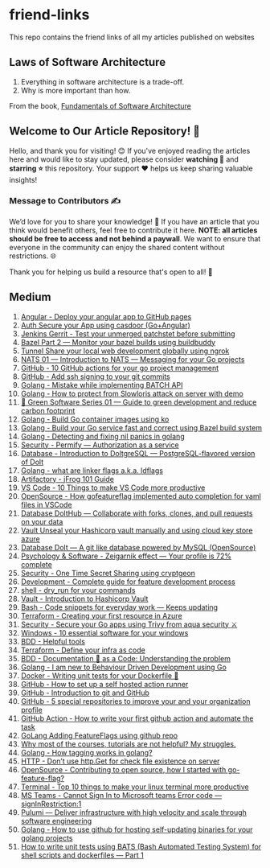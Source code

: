 # friend-links
This repo contains the friend links of all my articles published on websites

## Laws of Software Architecture

1. Everything in software architecture is a trade-off.
2. Why is more important than how.

From the book, [Fundamentals of Software Architecture](https://www.amazon.in/Fundamentals-Software-Architecture-Neal-Ford/dp/1492043451)

## Welcome to Our Article Repository! 🌟

Hello, and thank you for visiting! 😊 If you've enjoyed reading the articles here and would like to stay updated, please consider **watching 👀** and **starring ⭐** this repository. Your support ❤️ helps us keep sharing valuable insights!

### Message to Contributors ✍️

We’d love for you to share your knowledge! 🧠 If you have an article that you think would benefit others, feel free to contribute it here. 
**NOTE: all articles should be free to access and not behind a paywall**. 
We want to ensure that everyone in the community can enjoy the shared content without restrictions. 🌐

Thank you for helping us build a resource that's open to all! 🙌

## Medium

1. [Angular - Deploy your angular app to GitHub pages](https://medium.com/gitconnected/angular-deploy-your-angular-app-to-github-pages-61466c1aa94a?sk=b345c385c32f0057dba5a518fadfdc77)
2. [Auth Secure your App using casdoor (Go+Angular)](https://levelup.gitconnected.com/auth-secure-your-app-using-casdoor-go-angular-7d54f496e655?sk=2673043c42b8bd8d7d63ade17de38bf9)
3. [Jenkins Gerrit - Test your unmerged patchstet before submitting](https://sarvsav.medium.com/jenkins-gerrit-test-your-unmerged-patchstet-before-submitting-d59e0d9776ad)
4. [Bazel Part 2 — Monitor your bazel builds using buildbuddy](https://levelup.gitconnected.com/bazel-part-2-monitor-your-bazel-builds-using-buildbuddy-6570498c99e2?sk=88c7103969b18ee7aaf343b00e0399cd)
5. [Tunnel Share your local web development globally using ngrok](https://levelup.gitconnected.com/tunnel-share-your-local-web-development-globally-using-ngrok-2d11ad4846d9?sk=5e373cd7457bcc90ba4a535c225fc526)
6. [NATS 01 — Introduction to NATS — Messaging for your Go projects](https://levelup.gitconnected.com/nats-01-introduction-to-nats-messaging-for-your-go-projects-e405f42ee1f7?sk=6dd9f5e3e4e6a3ed2dbb8cc1822a576c)
7. [GitHub - 10 GitHub actions for your go project management](https://sarvsav.medium.com/github-10-github-actions-for-your-go-project-management-65f3732d71fd?sk=0eba53b982d54335474b71d5fc9285d7)
8. [GitHub - Add ssh signing to your git commits](https://sarvsav.medium.com/github-add-ssh-signing-to-your-commits-24ae46e3976c?sk=65776bc4b897aa5dfadf47dbe9e12fca)
9. [Golang - Mistake while implementing BATCH API](https://sarvsav.medium.com/mistake-while-implementing-batch-api-using-go-4d25d40ee384)
10. [Golang - How to protect from Slowloris attack on server with demo](https://levelup.gitconnected.com/go-how-to-protect-from-slowloris-attack-on-server-with-demo-9705699deaec?sk=4bc9202d290435e42f3d256be78d26a9)
11. [🌳 Green Software Series 01 — Guide to green development and reduce carbon footprint](https://levelup.gitconnected.com/green-software-series-01-guide-to-green-development-and-reduce-carbon-footprint-6c33f7f8e0e3?sk=ede05bdc9e2264516ecb12cbddd58948)
12. [Golang - Build Go container images using ko](https://medium.com/goismo/go-build-go-container-images-using-ko-f17eddfd8ed7)
13. [Golang - Build your Go service fast and correct using Bazel build system](https://levelup.gitconnected.com/golang-build-your-go-service-fast-and-correct-using-bazel-build-system-18da3f136838?sk=955528398b84ae886d46b9e831bd9dfd)
14. [Golang - Detecting and fixing nil panics in golang](https://levelup.gitconnected.com/go-detecting-and-fixing-nil-panics-in-golang-9c187fb50827?sk=2fc296c39a6cc7c58400f0158b121d85)
15. [Security - Permify — Authorization as a service](https://levelup.gitconnected.com/security-permify-authorization-as-a-service-b0927f9568f3?sk=c83726f537c6b7e3b55f555ec4a8e9ee)
16. [Database - Introduction to DoltgreSQL — PostgreSQL-flavored version of Dolt](https://levelup.gitconnected.com/database-introduction-to-doltgresql-postgresql-flavored-version-of-dolt-38f95dfe8c1b?sk=c86bc82473754a3b02ee390e588223b8)
17. [Golang - what are linker flags a.k.a. ldflags](https://levelup.gitconnected.com/golang-adding-version-or-metadata-information-to-binary-bc9a1b7a8373?sk=204ca2ed2d379e9af327837f06143493)
18. [Artifactory - jFrog 101 Guide](https://levelup.gitconnected.com/artifactory-jfrog-101-guide-69cc8496ea2a?sk=a0ddd4d923994740beb526134f52de1a)
19. [VS Code - 10 Things to make VS Code more productive](https://levelup.gitconnected.com/vs-code-10-things-to-make-vs-code-more-productive-5b6653934c1c?sk=21a8fa9e82b34cb2e2c6b4ad9f7870ac)
20. [OpenSource - How gofeatureflag implemented auto completion for yaml files in VSCode](https://sarvsav.medium.com/opensource-how-gofeatureflag-implemented-auto-completion-for-yaml-files-in-vscode-f1b7d7d5625c?sk=8af9d87ef37a0e44a31ae715b04ad700)
21. [Database DoltHub — Collaborate with forks, clones, and pull requests on your data](https://levelup.gitconnected.com/database-dolthub-collaborate-with-forks-clones-and-pull-requests-on-your-data-45e8fde71dcd?sk=c5d36fc6dd1361ea5be6f68fa40bb285)
22. [Vault Unseal your Hashicorp vault manually and using cloud key store azure](https://sarvsav.medium.com/vault-unseal-your-hashicorp-vault-manually-and-using-cloud-key-store-azure-8b97aabdbab4?sk=128113a42186739a1310d3427840f516)
23. [Database Dolt — A git like database powered by MySQL (OpenSource)](https://levelup.gitconnected.com/database-dolt-a-git-like-database-powered-by-mysql-opensource-1af8d86663c?sk=c7e14f145d8968fb372bf7e959bccc0b)
24. [Psychology & Software - Zeigarnik effect — Your profile is 72% complete](https://sarvsav.medium.com/psychology-software-zeigarnik-effect-your-profile-is-72-complete-229a4523cb85?sk=8673a2e7528c0fd538db179e595632b8)
25. [Security - One Time Secret Sharing using cryptgeon](https://medium.com/goismo/security-one-time-secret-using-cryptgeon-7f9f5d18696)
26. [Development - Complete guide for feature development process](https://sarvsav.medium.com/development-complete-guide-for-feature-development-process-a3cd7696f50e?sk=33f297fb52d41a33014e2d20427aa26b)
27. [shell - dry_run for your commands](https://sarvsav.medium.com/shell-dry-run-for-your-commands-f5dba65d20b1)
28. [Vault - Introduction to Hashicorp Vault](https://levelup.gitconnected.com/vault-introduction-to-hashicorp-vault-b84a9144fafc?sk=c5f4f0ba203b65f4ea951c3ebc40feeb)
29. [Bash - Code snippets for everyday work — Keeps updating](https://sarvsav.medium.com/bash-code-snippets-for-everyday-work-keeps-updating-d9cad9bb820f)
30. [Terraform - Creating your first resource in Azure](https://medium.com/goismo/terraform-creating-your-first-resource-in-azure-72fbd6fde2b7?sk=652db5b2d39239a11787d620cae16f0f)
31. [Security - Secure your Go apps using Trivy from aqua security ⚔️](https://levelup.gitconnected.com/security-secure-your-go-apps-using-trivy-from-aqua-security-%EF%B8%8F-5bce934929df?sk=8ebd15f0e5713d33e862cf3c2f66bc28)
32. [Windows - 10 essential software for your windows](https://sarvsav.medium.com/10-essential-software-for-your-windows-4b9215f2dd5b?sk=4f72b2e4f600cbdd17376bccb49b3a50)
33. [BDD - Helpful tools](https://levelup.gitconnected.com/bdd-helpful-tools-7f48fb232043?sk=608079ee849bef1ab7b93c3b67142916)
34. [Terraform - Define your infra as code](https://levelup.gitconnected.com/terraform-define-your-infra-as-code-ebc97e898fb5?sk=9f89d102e7ec5d7d5692a661351e35de)
35. [BDD - Documentation 📝 as a Code: Understanding the problem](https://levelup.gitconnected.com/documentation-as-a-code-understanding-the-problem-7d1e03093c42?sk=b38676e74bd50866e0ce666d4cd0952e)
36. [Golang - I am new to Behaviour Driven Development using Go](https://levelup.gitconnected.com/i-am-new-to-behaviour-driven-development-using-go-149af81f3294?sk=c77b5e7961afa7228c57e343ec94833b)
37. [Docker - Writing unit tests for your Dockerfile 🐳](https://levelup.gitconnected.com/writing-unit-tests-for-your-dockerfile-4e914ef84e1c?sk=7dec6d86f33329d0b6c1df8caddc0a2e)
38. [GitHub - How to set up a self hosted action runner](https://sarvsav.medium.com/github-how-to-set-up-a-self-hosted-action-runner-c7b09a0c2f93?sk=9c606c35cb6ba69b094fd5b02f6ea790)
39. [GitHub - Introduction to git and GitHub](https://levelup.gitconnected.com/introduction-to-git-and-github-75a651900996?sk=b652a8dbd5dba5ad58c17ec4fea89cac)
40. [GitHub - 5 special repositories to improve your and your organization profile](https://sarvsav.medium.com/github-5-special-repositories-to-improve-your-and-your-organization-profile-9363b776b40b?sk=f3a79299b69c3894ab487694821dabef)
41. [GitHub Action - How to write your first github action and automate the task](https://levelup.gitconnected.com/github-action-how-to-write-your-first-github-action-and-automate-the-task-e45124f30165?sk=e330a99715fbe2f50c0e6818ee692f65)
42. [GoLang Adding FeatureFlags using github repo](https://sarvsav.medium.com/adding-featureflags-using-github-repo-with-golang-4b7dcf721087?sk=1fcab063c58236e7f491c85ecb3d34a5)
43. [Why most of the courses, tutorials are not helpful? My struggles.](https://sarvsav.medium.com/why-most-of-the-courses-tutorials-are-not-helpful-my-struggles-dc4a864f27ef?sk=55b014b2db23439e5606b9fd1ceb755a)
44. [Golang - How tagging works in golang?](https://sarvsav.medium.com/how-tagging-works-in-golang-9871a909de67?sk=a06e47fde9bb79522b3d2f08dad42481)
45. [HTTP - Don’t use http.Get for check file existence on server](https://sarvsav.medium.com/dont-use-http-get-for-check-file-existence-on-server-29fecba645f2?sk=c50adbf22aac54b13b60115607af9acc)
46. [OpenSource - Contributing to open source, how I started with go-feature-flag?](https://sarvsav.medium.com/contributing-to-open-source-how-i-started-with-go-feature-flag-6cd55d72ed7e?sk=75ab3dad7f6243bdaf03fc883709e285)
47. [Terminal - Top 10 things to make your linux terminal more productive](https://sarvsav.medium.com/top-10-things-to-make-your-linux-terminal-more-productive-44e8c5dd5da2?sk=16feed7d8eb4bc7506e4b959c87c133e)
48. [MS Teams - Cannot Sign In to Microsoft teams Error code — signInRestriction:1](https://sarvsav.medium.com/solved-cannot-sign-in-to-microsoft-teams-error-code-signinrestriction-1-5fddc20c1deb?sk=0409d72091bfaad25754eebf21308bf0)
49. [Pulumi — Deliver infrastructure with high velocity and scale through software engineering](https://sarvsav.medium.com/pulumi-deliver-infrastructure-with-high-velocity-and-scale-through-software-engineering-3806088a843c?sk=5663a77e101a5f55b8ca1299ed0b73d8)
50. [Golang - How to use github for hosting self-updating binaries for your golang projects](https://sarvsav.medium.com/golang-how-to-use-github-for-hosting-self-updating-binaries-for-your-golang-projects-81da69f724b1?sk=99160e84472d441ff45272dcd25696c2)
51. [How to write unit tests using BATS (Bash Automated Testing System) for shell scripts and dockerfiles — Part 1](https://sarvsav.medium.com/bats-bash-automated-testing-system-20cd19498f1?sk=f0031397db7225822d84992d219af223)
